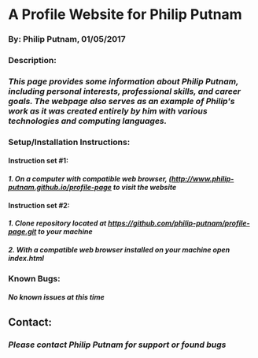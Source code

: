 # A Profile Website for Philip Putnam

### By: Philip Putnam, 01/05/2017

### Description:

### _This page provides some information about Philip Putnam, including personal interests, professional skills, and career goals. The webpage also serves as an example of Philip's work as it was created entirely by him with various technologies and computing languages._

### Setup/Installation Instructions:

#### Instruction set #1:
#### _1. On a computer with compatible web browser, (http://www.philip-putnam.github.io/profile-page to visit the website_

#### Instruction set #2:  
#### _1. Clone repository located at https://github.com/philip-putnam/profile-page.git to your machine_
#### _2. With a compatible web browser installed on your machine open index.html_

### Known Bugs:

#### _No known issues at this time_

## Contact:

### _Please contact Philip Putnam for support or found bugs_
